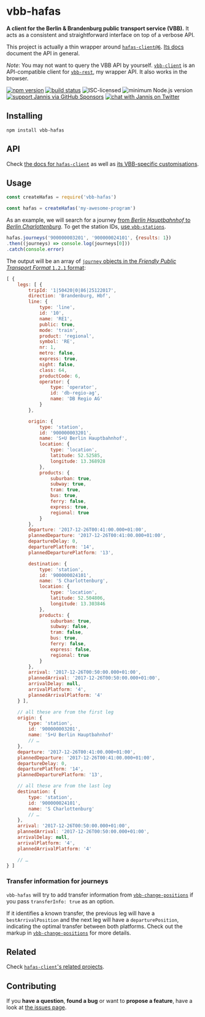 # vbb-hafas

**A client for the Berlin & Brandenburg public transport service (VBB).** It acts as a consistent and straightforward interface on top of a verbose API.

This project is actually a thin wrapper around [`hafas-client@6`](https://github.com/public-transport/hafas-client/tree/6#hafas-client). [Its docs](https://github.com/public-transport/hafas-client/tree/6/docs) document the API in general.

*Note*: You may not want to query the VBB API by yourself. [`vbb-client`](https://github.com/derhuerst/vbb-client) is an API-compatible client for [`vbb-rest`](https://github.com/derhuerst/vbb-rest), my wrapper API. It also works in the browser.

[![npm version](https://img.shields.io/npm/v/vbb-hafas.svg)](https://www.npmjs.com/package/vbb-hafas)
[![build status](https://api.travis-ci.org/public-transport/vbb-hafas.svg?branch=master)](https://travis-ci.org/public-transport/vbb-hafas)
![ISC-licensed](https://img.shields.io/github/license/public-transport/vbb-hafas.svg)
![minimum Node.js version](https://img.shields.io/node/v/vbb-hafas.svg)
[![support Jannis via GitHub Sponsors](https://img.shields.io/badge/support%20Jannis-donate-fa7664.svg)](https://github.com/sponsors/derhuerst)
[![chat with Jannis on Twitter](https://img.shields.io/badge/chat%20with%20Jannis-on%20Twitter-1da1f2.svg)](https://twitter.com/derhuerst)


## Installing

```shell
npm install vbb-hafas
```


## API

Check [the docs for `hafas-client`](https://github.com/public-transport/hafas-client/tree/6/docs) as well as [its VBB-specific customisations](https://github.com/public-transport/hafas-client/blob/6/p/vbb/readme.md).


## Usage

```javascript
const createHafas = require('vbb-hafas')

const hafas = createHafas('my-awesome-program')
```

As an example, we will search for a journey [from *Berlin Hauptbahnhof* to *Berlin Charlottenburg*](https://www.google.de/maps/dir/Berlin+Hauptbahnhof,+Europaplatz,+Berlin/S+Berlin-Charlottenburg/@52.5212391,13.3287227,13z). To get the station IDs, [use `vbb-stations`](https://github.com/derhuerst/vbb-stations#usage).

```javascript
hafas.journeys('900000003201', '900000024101', {results: 1})
.then((journeys) => console.log(journeys[0]))
.catch(console.error)
```

The output will be an array of [`journey` objects in the *Friendly Public Transport Format* `1.2.1` format](https://github.com/public-transport/friendly-public-transport-format/tree/1.2.1/spec#journey):

```javascript
[ {
	legs: [ {
		tripId: '1|50420|0|86|25122017',
		direction: 'Brandenburg, Hbf',
		line: {
			type: 'line',
			id: '10',
			name: 'RE1',
			public: true,
			mode: 'train',
			product: 'regional',
			symbol: 'RE',
			nr: 1,
			metro: false,
			express: true,
			night: false,
			class: 64,
			productCode: 6,
			operator: {
				type: 'operator',
				id: 'db-regio-ag',
				name: 'DB Regio AG'
			}
		},

		origin: {
			type: 'station',
			id: '900000003201',
			name: 'S+U Berlin Hauptbahnhof',
			location: {
				type: 'location',
				latitude: 52.52585,
				longitude: 13.368928
			},
			products: {
				suburban: true,
				subway: true,
				tram: true,
				bus: true,
				ferry: false,
				express: true,
				regional: true
			}
		},
		departure: '2017-12-26T00:41:00.000+01:00',
		plannedDeparture: '2017-12-26T00:41:00.000+01:00',
		departureDelay: 0,
		departurePlatform: '14',
		plannedDeparturePlatform: '13',

		destination: {
			type: 'station',
			id: '900000024101',
			name: 'S Charlottenburg',
			location: {
				type: 'location',
				latitude: 52.504806,
				longitude: 13.303846
			},
			products: {
				suburban: true,
				subway: false,
				tram: false,
				bus: true,
				ferry: false,
				express: false,
				regional: true
			}
		},
		arrival: '2017-12-26T00:50:00.000+01:00',
		plannedArrival: '2017-12-26T00:50:00.000+01:00',
		arrivalDelay: null,
		arrivalPlatform: '4',
		plannedArrivalPlatform: '4'
	} ],

	// all these are from the first leg
	origin: {
		type: 'station',
		id: '900000003201',
		name: 'S+U Berlin Hauptbahnhof'
		// …
	},
	departure: '2017-12-26T00:41:00.000+01:00',
	plannedDeparture: '2017-12-26T00:41:00.000+01:00',
	departureDelay: 0,
	departurePlatform: '14',
	plannedDeparturePlatform: '13',

	// all these are from the last leg
	destination: {
		type: 'station',
		id: '900000024101',
		name: 'S Charlottenburg'
		// …
	},
	arrival: '2017-12-26T00:50:00.000+01:00',
	plannedArrival: '2017-12-26T00:50:00.000+01:00',
	arrivalDelay: null,
	arrivalPlatform: '4',
	plannedArrivalPlatform: '4'

	// …
} ]
```


### Transfer information for journeys

`vbb-hafas` will try to add transfer information from [`vbb-change-positions`](https://github.com/juliuste/vbb-change-positions) if you pass `transferInfo: true` as an option.

If it identifies a known transfer, the previous leg will have a `bestArrivalPosition` and the next leg will have a `departurePosition`, indicating the optimal transfer between both platforms. Check out the markup in [`vbb-change-positions`](https://github.com/juliuste/vbb-change-positions) for more details.


## Related

Check [`hafas-client`'s related projects](https://github.com/public-transport/hafas-client/blob/6/readme.md#related-projects).


## Contributing

If you **have a question**, **found a bug** or want to **propose a feature**, have a look at [the issues page](https://github.com/public-transport/vbb-hafas/issues).
